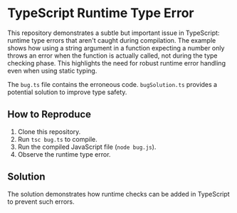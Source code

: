 # TypeScript Runtime Type Error

This repository demonstrates a subtle but important issue in TypeScript: runtime type errors that aren't caught during compilation.  The example shows how using a string argument in a function expecting a number only throws an error when the function is actually called, not during the type checking phase.  This highlights the need for robust runtime error handling even when using static typing.

The `bug.ts` file contains the erroneous code. `bugSolution.ts` provides a potential solution to improve type safety.

## How to Reproduce
1. Clone this repository.
2. Run `tsc bug.ts` to compile.
3. Run the compiled JavaScript file (`node bug.js`).
4. Observe the runtime type error.

## Solution
The solution demonstrates how runtime checks can be added in TypeScript to prevent such errors.